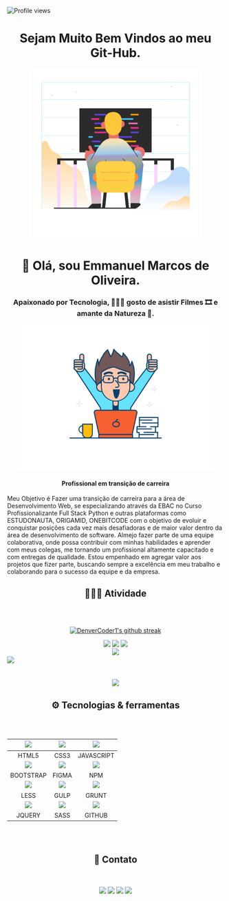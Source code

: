 <p align="left"><img src="https://komarev.com/ghpvc/?username=emmanuelmarcosdeoliveira&color=yellow" alt="Profile views"/></p>
<h1 align="center">Sejam Muito Bem Vindos ao meu Git-Hub.</h1>




<div align="center">
<img max-width="550" src="https://github.com/emmanuelmarcosdeoliveira/emmanuelmarcosdeoliveira/blob/main/marginalia-programming.gif" />

 
</div>
 
<h1 align="center">👋 Olá, sou Emmanuel Marcos de Oliveira.</h1>  
<div align="center">
<h3>Apaixonado por Tecnologia, 🧑🏻‍💻 gosto de asistir Filmes 🎞️ e amante da Natureza 🌳.</h3>
</div>  
<div align="center">
<img width="450" src="https://github.com/emmanuelmarcosdeoliveira/emmanuelmarcosdeoliveira/blob/main/checklist.svg" />

<h4>Profissional em transição de carreira</h4>  
</div>
<div width="300">
<p>Meu Objetivo é Fazer uma transição de carreira para a área de Desenvolvimento Web, se especializando através da EBAC no Curso Profissionalizante Full Stack Python e outras plataformas como ESTUDONAUTA, ORIGAMID, ONEBITCODE com o objetivo de evoluir e conquistar posições cada vez mais desafiadoras e de maior valor dentro da área de desenvolvimento de software. Almejo fazer parte de uma equipe colaborativa, onde possa contribuir com minhas habilidades e aprender com meus colegas, me tornando um profissional altamente capacitado e com entregas de qualidade. Estou empenhado em agregar valor aos projetos que fizer parte, buscando sempre a excelência em meu trabalho e colaborando para o sucesso da equipe e da empresa.</p> 
</div>
<h2 align="center"> 🧑🏻‍💻 Atividade </h2>

<div align="center">
<br>
<br>

 
[![DenverCoder1's github streak](https://github-readme-streak-stats.herokuapp.com/?user=Naereen&theme=blue-green)](https://github.com/emmanuelmarcosdeoliveira/github-readme-streak-stats)


 <img height="203px" src="https://emmanuelmarcosdeoliveira-github-readme-stats.vercel.app/api?username=emmanuelmarcosdeoliveira&theme=tokyonight&hide_border=true&show_icons=true&include_all_commits=true&count_private=true&custom_title=Status%20do%20Github&cache_seconds=14400" />
 
  <img height="203px" src="https://streak-stats.demolab.com?user=emmanuelmarcosdeoliveira&theme=tokyonight&hide_border=true" />


 <img  height="142em" src="https://github-readme-stats.vercel.app/api?username=emmanuelmarcosdeoliveira&show_icons=true&theme=tokyonight&include_all_commits=true&count_private=true"/> 
 
 <br>
 
 <img max-width="550" src="https://github-readme-stats.vercel.app/api/top-langs/?username={emmanuelmarcosdeoliveira}&theme=blue-green"/>

</div>

 <img src="https://emmanuelmarcosdeoliveira-github-readme-stats.vercel.app/api/wakatime?username=emmanuelmarcosdeoliveira&langs_count=8&theme=tokyonight&hide_border=true&custom_title=Tempo%20Codando&range=all_time&cache_seconds=14400" />

<br>
<br>
<br>

<div align="center">
 <img height="182em" src="https://github-readme-stats.vercel.app/api/top-langs/?username=emmanuelmarcosdeoliveira&layout=compact&langs_count=7&theme=tokyonight"/>
</div>
<h2 align="center">⚙️ Tecnologias & ferramentas</h2> 
<br>
<br>
<div align="center">
 
 | <img width="80" src="https://cdn.jsdelivr.net/gh/devicons/devicon/icons/html5/html5-original.svg" /> | <img  width="80"  src="https://cdn.jsdelivr.net/gh/devicons/devicon/icons/css3/css3-original.svg" /> | <img  width="80"  src="https://cdn.jsdelivr.net/gh/devicons/devicon/icons/javascript/javascript-original.svg" /> | 
|:--:|:--:|:--:|  
|HTML5|CSS3|JAVASCRIPT|
| <img  width="80"  src="https://cdn.jsdelivr.net/gh/devicons/devicon/icons/bootstrap/bootstrap-original.svg"/> | <img  width="80"  src="https://cdn.jsdelivr.net/gh/devicons/devicon/icons/figma/figma-original.svg" /> | <img  width="80"  src="https://cdn.jsdelivr.net/gh/devicons/devicon/icons/npm/npm-original-wordmark.svg" />
|BOOTSTRAP|FIGMA|NPM|
<img  width="80"  src="https://cdn.jsdelivr.net/gh/devicons/devicon/icons/less/less-plain-wordmark.svg" /> | <img  width="80"  src="https://cdn.jsdelivr.net/gh/devicons/devicon/icons/gulp/gulp-plain.svg" /> |  <img  width="80"  src="https://cdn.jsdelivr.net/gh/devicons/devicon/icons/grunt/grunt-original.svg" /> 
LESS|GULP|GRUNT|
<img  width="80"  src="https://cdn.jsdelivr.net/gh/devicons/devicon/icons/jquery/jquery-original.svg" /> | <img  width="80"  src="https://cdn.jsdelivr.net/gh/devicons/devicon/icons/sass/sass-original.svg" /> |<img  width="80"  src="https://cdn.jsdelivr.net/gh/devicons/devicon/icons/github/github-original.svg" />  | 
|JQUERY|SASS|GITHUB|   
</div>
<br>
<br>
 
   <h2 align='center'>📲 Contato</h2> 
   <br>
   <br>
   
 <div align="center"> 
<a href ="https://wa.me/5511968336094"><img src="https://img.shields.io/badge/WhatsApp-25D366?style=for-the-badge&logo=whatsapp&logoColor=white"></a>
<a href = "mailto:emmanuelmarcosdeoliveira@gmail.com"><img src="https://img.shields.io/badge/Gmail-D14836?style=for-the-badge&logo=gmail&logoColor=white" target="_blank"></a>
<a href="https://www.linkedin.com/in/oliveira-marcos-emmanuel?lipi=urn%3Ali%3Apage%3Ad_flagship3_profile_view_base_contact_details%3BUetG4s3ZT76Byt3XWdZ2Tg%3D%3D" target="_blank"><img src="https://img.shields.io/badge/-LinkedIn-%230077B5?style=for-the-badge&logo=linkedin&logoColor=white" target="_blank"></a> 
<a href="https://discord.gg/pAheuGsSFM"><img src="https://img.shields.io/badge/Discord-7289DA?style=for-the-badge&logo=discord&logoColor=white"></a> 
 </div>
 
